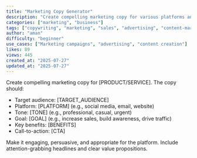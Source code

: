 ```yaml
---
title: "Marketing Copy Generator"
description: "Create compelling marketing copy for various platforms and audiences with this versatile prompt."
categories: ["marketing", "business"]
tags: ["copywriting", "marketing", "sales", "advertising", "content-marketing"]
author: "aman"
difficulty: "beginner"
use_cases: ["Marketing campaigns", "advertising", "content creation"]
likes: 89
views: 445
created_at: "2025-07-27"
updated_at: "2025-07-27"
---
```


Create compelling marketing copy for [PRODUCT/SERVICE]. The copy should:

- Target audience: [TARGET_AUDIENCE]
- Platform: [PLATFORM] (e.g., social media, email, website)
- Tone: [TONE] (e.g., professional, casual, urgent)
- Goal: [GOAL] (e.g., increase sales, build awareness, drive traffic)
- Key benefits: [BENEFITS]
- Call-to-action: [CTA]

Make it engaging, persuasive, and appropriate for the platform. Include attention-grabbing headlines and clear value propositions. 